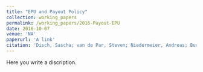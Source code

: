 ```yaml
---
title: "EPU and Payout Policy"
collection: working_papers
permalink: /working_papers/2016-Payout-EPU
date: 2016-10-07
venue: 'NA'
paperurl: 'A link'
citation: 'Disch, Sascha; van de Par, Steven; Niedermeier, Andreas; Burdiel Pérez, Elena; Berasategui Ceberio, Ane; Edler, Bernd. (2018). &quot;Improved psychoacoustic model for efficient perceptual audio codecs.&quot; <i>AES - New York</i>.'
---
```

Here you write a discription.